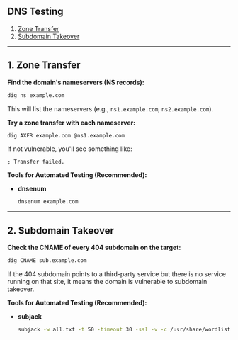 ## DNS Testing

1. [Zone Transfer](#zone-transfer)
2. [Subdomain Takeover](#subdomain-takeover)

---

## 1. Zone Transfer

**Find the domain's nameservers (NS records):**

```bash
dig ns example.com
```

This will list the nameservers (e.g., `ns1.example.com`, `ns2.example.com`).

**Try a zone transfer with each nameserver:**

```bash
dig AXFR example.com @ns1.example.com
```

If not vulnerable, you'll see something like:

```
; Transfer failed.
```

**Tools for Automated Testing (Recommended):**

* **dnsenum**

  ```bash
  dnsenum example.com
  ```

---

## 2. Subdomain Takeover

**Check the CNAME of every 404 subdomain on the target:**

```bash
dig CNAME sub.example.com
```

If the 404 subdomain points to a third-party service but there is no service running on that site, it means the domain is vulnerable to subdomain takeover.

**Tools for Automated Testing (Recommended):**

* **subjack**

  ```bash
  subjack -w all.txt -t 50 -timeout 30 -ssl -v -c /usr/share/wordlists/fingerprints.json -o subjack.txt
  ```
